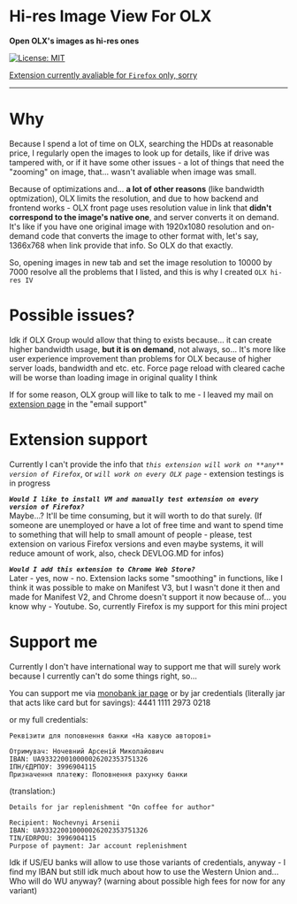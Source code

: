 # Hi-res Image View For OLX

**Open OLX's images as hi-res ones**

[![License: MIT](https://img.shields.io/badge/License-MIT-yellow.svg)](LICENSE.md)

[Extension currently avaliable for `Firefox` only, sorry](https://addons.mozilla.org/uk/firefox/addon/olx_hi-res_iv/)

---

# Why
Because I spend a lot of time on OLX, searching the HDDs at reasonable price, I regularly open the images to look up for details, like if drive was tampered with, or if it have some other issues - a lot of things that need the "zooming" on image, that... wasn't avaliable when image was small.

Because of optimizations and... **a lot of other reasons** (like bandwidth optmization), OLX limits the resolution, and due to how backend and frontend works - OLX front page uses resolution value in link that **didn't correspond to the image's native one**, and server converts it on demand. It's like if you have one original image with 1920x1080 resolution and on-demand code that converts the image to other format with, let's say, 1366x768 when link provide that info. So OLX do that exactly.

So, opening images in new tab and set the image resolution to 10000 by 7000 resolve all the problems that I listed, and this is why I created `OLX hi-res IV`


# Possible issues?
Idk if OLX Group would allow that thing to exists because... it can create higher bandwidth usage, **but it is on demand**, not always, so... It's more like user experience improvement than problems for OLX because of higher server loads, bandwidth and etc. etc. Force page reload with cleared cache will be worse than loading image in original quality I think

If for some reason, OLX group will like to talk to me - I leaved my mail on [extension page](https://addons.mozilla.org/uk/firefox/addon/olx_hi-res_iv/) in the "email support"

# Extension support
Currently I can't provide the info that *`this extension will work on **any** version of Firefox`*, or *`will work on every OLX page`* - extension testings is in progress

***`Would I like to install VM and manually test extension on every version of Firefox?`***  
Maybe...? It'll be time consuming, but it will worth to do that surely. (If someone are unemployed or have a lot of free time and want to spend time to something that will help to small amount of people - please, test extension on various Firefox versions and even maybe systems, it will reduce amount of work, also, check DEVLOG.MD for infos)

***`Would I add this extension to Chrome Web Store?`***  
Later - yes, now - no. Extension lacks some "smoothing" in functions, like  I think it was possible to make on Manifest V3, but I wasn't done it then and made for Manifest V2, and Chrome doesn't support it now because of... you know why - Youtube. So, currently Firefox is my support for this mini project


# Support me
Currently I don't have international way to support me that will surely work because I currently can't do some things right, so...

You can support me via [monobank jar page](https://send.monobank.ua/jar/9PHgXye4Mc) or by jar credentials (literally jar that acts like card but for savings): 4441 1111 2973 0218

or my full credentials: 

```
Реквізити для поповнення банки «На кавусю авторові»

Отримувач: Ночевний Арсеній Миколайович
IBAN: UA933220010000026202353751326
ІПН/ЄДРПОУ: 3996904115
Призначення платежу: Поповнення рахунку банки
```

(translation:)
```
Details for jar replenishment "On coffee for author"

Recipient: Nochevnyi Arsenii
IBAN: UA933220010000026202353751326
TIN/EDRPOU: 3996904115
Purpose of payment: Jar account replenishment
```

Idk if US/EU banks will allow to use those variants of credentials, anyway - I find my IBAN but still idk much about how to use the Western Union and... Who will do WU anyway?
(warning about possible high fees for now for any variant)
